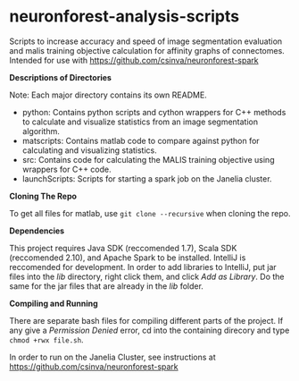 # neuronforest-analysis-scripts
Scripts to increase accuracy and speed of image segmentation evaluation and malis training objective calculation for affinity graphs of connectomes.  Intended for use with https://github.com/csinva/neuronforest-spark 

**Descriptions of Directories**

Note: Each major directory contains its own README.
* python: Contains python scripts and cython wrappers for C++ methods to calculate and visualize statistics from an image segmentation algorithm.
* matscripts: Contains matlab code to compare against python for calculating and visualizing statistics.
* src: Contains code for calculating the MALIS training objective using wrappers for C++ code.
* launchScripts: Scripts for starting a spark job on the Janelia cluster.

**Cloning The Repo**

To get all files for matlab, use ```git clone --recursive``` when cloning the repo.

**Dependencies**

This project requires Java SDK (reccomended 1.7), Scala SDK (reccomended 2.10), and Apache Spark to be installed.  IntelliJ is reccomended for development.  In order to add libraries to IntelliJ, put jar files into the *lib* directory, right click them, and click *Add as Library*.  Do the same for the jar files that are already in the *lib* folder.

**Compiling and Running**

There are separate bash files for compiling different parts of the project.  If any give a *Permission Denied* error, cd into the containing direcory and type ```chmod +rwx file.sh```.

In order to run on the Janelia Cluster, see instructions at https://github.com/csinva/neuronforest-spark 